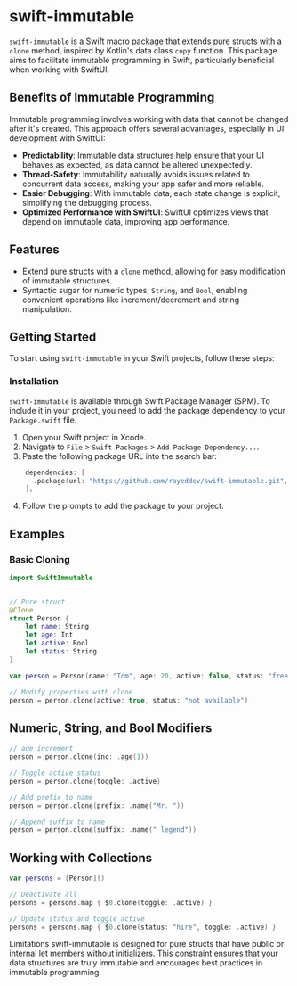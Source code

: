 # swift-immutable

`swift-immutable` is a Swift macro package that extends pure structs with a `clone` method, inspired by Kotlin's data class `copy` function. This package aims to facilitate immutable programming in Swift, particularly beneficial when working with SwiftUI.

## Benefits of Immutable Programming

Immutable programming involves working with data that cannot be changed after it's created. This approach offers several advantages, especially in UI development with SwiftUI:

- **Predictability**: Immutable data structures help ensure that your UI behaves as expected, as data cannot be altered unexpectedly.
- **Thread-Safety**: Immutability naturally avoids issues related to concurrent data access, making your app safer and more reliable.
- **Easier Debugging**: With immutable data, each state change is explicit, simplifying the debugging process.
- **Optimized Performance with SwiftUI**: SwiftUI optimizes views that depend on immutable data, improving app performance.

## Features

- Extend pure structs with a `clone` method, allowing for easy modification of immutable structures.
- Syntactic sugar for numeric types, `String`, and `Bool`, enabling convenient operations like increment/decrement and string manipulation.

## Getting Started

To start using `swift-immutable` in your Swift projects, follow these steps:

### Installation

`swift-immutable` is available through Swift Package Manager (SPM). To include it in your project, you need to add the package dependency to your `Package.swift` file.

1. Open your Swift project in Xcode.
2. Navigate to `File` > `Swift Packages` > `Add Package Dependency...`.
3. Paste the following package URL into the search bar:

```swift
    dependencies: [
      .package(url: "https://github.com/rayeddev/swift-immutable.git", from: "<#latest swift-immutable tag#>"),
    ],
```
4. Follow the prompts to add the package to your project.


## Examples

### Basic Cloning


```swift
import SwiftImmutable


// Pure struct
@Clone
struct Person {
    let name: String
    let age: Int
    let active: Bool
    let status: String
}

var person = Person(name: "Tom", age: 20, active: false, status: "free to hire")

// Modify properties with clone
person = person.clone(active: true, status: "not available")
```
## Numeric, String, and Bool Modifiers
```swift
// age increment
person = person.clone(inc: .age(1))

// Toggle active status
person = person.clone(toggle: .active)

// Add prefix to name
person = person.clone(prefix: .name("Mr. "))

// Append suffix to name
person = person.clone(suffix: .name(" legend"))
```

## Working with Collections

```swift
var persons = [Person]()

// Deactivate all
persons = persons.map { $0.clone(toggle: .active) }

// Update status and toggle active
persons = persons.map { $0.clone(status: "hire", toggle: .active) }
```

Limitations
swift-immutable is designed for pure structs that have public or internal let members without initializers.
This constraint ensures that your data structures are truly immutable and encourages best practices in immutable programming.





